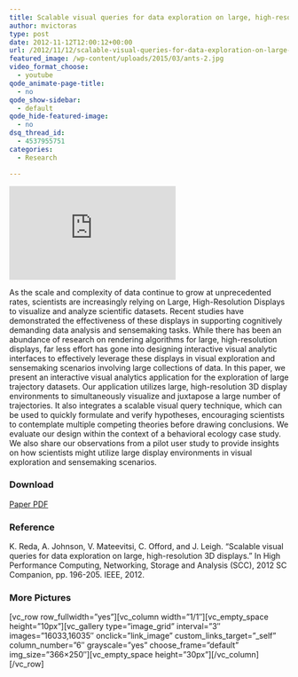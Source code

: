```yaml
---
title: Scalable visual queries for data exploration on large, high-resolution 3D displays
author: mvictoras
type: post
date: 2012-11-12T12:00:12+00:00
url: /2012/11/12/scalable-visual-queries-for-data-exploration-on-large-high-resolution-3d-displays/
featured_image: /wp-content/uploads/2015/03/ants-2.jpg
video_format_choose:
  - youtube
qode_animate-page-title:
  - no
qode_show-sidebar:
  - default
qode_hide-featured-image:
  - no
dsq_thread_id:
  - 4537955751
categories:
  - Research

---
```

<div class="wp-caption alignright">
  <p>
    <iframe width="300" height="169" src="https://www.youtube.com/embed/jAoWbN2sW2M?feature=oembed" frameborder="0" allowfullscreen></iframe>
  </p>
</div>

As the scale and complexity of data continue to grow at unprecedented rates, scientists are increasingly relying on Large, High-Resolution Displays to visualize and analyze scientific datasets. Recent studies have demonstrated the effectiveness of these displays in supporting cognitively demanding data analysis and sensemaking tasks. While there has been an abundance of research on rendering algorithms for large, high-resolution displays, far less effort has gone into designing interactive visual analytic interfaces to effectively leverage these displays in visual exploration and sensemaking scenarios involving large collections of data. In this paper, we present an interactive visual analytics application for the exploration of large trajectory datasets. Our application utilizes large, high-resolution 3D display environments to simultaneously visualize and juxtapose a large number of trajectories. It also integrates a scalable visual query technique, which can be used to quickly formulate and verify hypotheses, encouraging scientists to contemplate multiple competing theories before drawing conclusions. We evaluate our design within the context of a behavioral ecology case study. We also share our observations from a pilot user study to provide insights on how scientists might utilize large display environments in visual exploration and sensemaking scenarios.

### Download

<span data-type="normal"  class="qode_icon_shortcode  q_font_awsome_icon   " style=" "><i class="qode_icon_font_awesome fa fa-file-pdf-o qode_icon_element" style="" ></i></span> [Paper PDF][1]

### Reference

K. Reda, A. Johnson, V. Mateevitsi, C. Offord, and J. Leigh. &#8220;Scalable visual queries for data exploration on large, high-resolution 3D displays.&#8221; In High Performance Computing, Networking, Storage and Analysis (SCC), 2012 SC Companion, pp. 196-205. IEEE, 2012.

### More Pictures

\[vc\_row row\_fullwidth=&#8221;yes&#8221;\]\[vc\_column width=&#8221;1/1&#8243;\]\[vc\_empty\_space height=&#8221;10px&#8221;\]\[vc\_gallery type=&#8221;image\_grid&#8221; interval=&#8221;3&#8243; images=&#8221;16033,16035&#8243; onclick=&#8221;link\_image&#8221; custom\_links\_target=&#8221;\_self&#8221; column\_number=&#8221;6&#8243; grayscale=&#8221;yes&#8221; choose\_frame=&#8221;default&#8221; img\_size=&#8221;366&#215;250&#8243;\]\[vc\_empty\_space height=&#8221;30px&#8221;\]\[/vc\_column\][/vc\_row]

 [1]: http://www.vmateevitsi.com/wp-content/uploads/2015/03/ultravis12.pdf